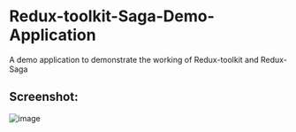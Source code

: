 # Redux-toolkit-Saga-Demo-Application

A demo application to demonstrate the working of Redux-toolkit and Redux-Saga

## Screenshot:
![image](https://user-images.githubusercontent.com/58937669/183591924-8a44ad9c-f5cb-41bd-9789-51f0cd65c138.png)

